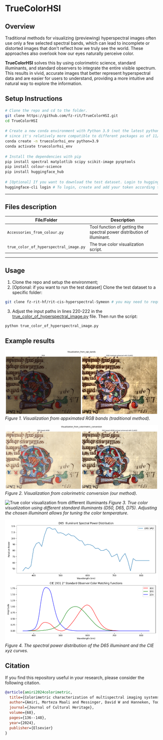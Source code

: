 # TrueColorHSI
## Overview
Traditional methods for visualizing (previewing) hyperspectral images often use only a few selected spectral bands, which can lead to incomplete or distorted images that don't reflect how we truly see the world. These approaches also overlook how our eyes naturally perceive color.

**TrueColorHSI** solves this by using colorimetric science, standard illuminants, and standard observers to integrate the entire visible spectrum. This results in vivid, accurate images that better represent hyperspectral data and are easier for users to understand, providing a more intuitive and natural way to explore the information.


## Setup Instructions

```bash
# Clone the repo and cd to the folder.
git clone https://github.com/fz-rit/TrueColorHSI.git
cd TrueColorHSI

# Create a new conda environment with Python 3.9 (not the latest python), 
# since it's relatively more compatible to different packages as of 11/14/2024.
conda create -n truecolorhsi_env python=3.9
conda activate truecolorhsi_env

# Install the dependencies with pip
pip install spectral matplotlib scipy scikit-image pysptools
pip install colour-science
pip install huggingface_hub

# [Optional] If you want to download the test dataset. Login to huggingface
huggingface-cli login # To login, create and add your token according to the guide
```

---
## Files description
| File/Folder                         | Description |
|-------------------------------------|-------------|
| `Accessories_from_colour.py`        | Tool function of getting the spectral power distribution of illuminant. |
| `true_color_of_hyperspectral_image.py`           | The true color visualization script. |

---

## Usage
1) Clone the repo and setup the environment;
2) [Optional: if you want to run the test dataset] Clone the test dataset to a specific folder:
```bash
git clone fz-rit-hf/rit-cis-hyperspectral-Symeon # you may need to request for access. 
```
3) Adjust the input paths in lines 220-222 in the [true_color_of_hyperspectral_image.py](true_color_of_hyperspectral_image.py) file. Then run the script: 
```bash 
python true_color_of_hyperspectral_image.py
```

## Example results
![Visualization from RGB bands](outputs/Symeon/Visualization_from_rgb_bands.jpg)
*Figure 1. Visualization from appximated RGB bands (traditional method).*

![Visualization from colorimetric conversion](outputs/Symeon/Visualization_from_colorimetric_conversion.jpg)
*Figure 2. Visualization from colorimetric conversion (our method).*

![True color visualization from different illuminants](outputs/Symeon/Vis_from_different_illuminants.png)
*Figure 3. True color visualization using different standard illuminants (D50, D65, D75). Adjusting the chosen illuminant allows for tuning the color temperature.*

![illuminant_spd_and_CIE_xyz](outputs/illuminant_spd_and_CIE_xyz.png)  
*Figure 4. The spectral power distribution of the D65 illuminant and the CIE xyz curves.*



## Citation
If you find this repository useful in your research, please consider the following citation.
```bib
@article{amiri2024colorimetric,
  title={Colorimetric characterization of multispectral imaging systems for visualization of historical artifacts},
  author={Amiri, Morteza Maali and Messinger, David W and Hanneken, Todd R},
  journal={Journal of Cultural Heritage},
  volume={68},
  pages={136--148},
  year={2024},
  publisher={Elsevier}
}
```
